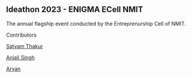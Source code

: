 ## Ideathon 2023 - ENIGMA ECell NMIT

The annual flagship event conducted by the Entreprenurship Cell of NMIT.

Contributors 

[Satyam Thakur](https://github.com/ThakurSatyam04)

[Anjali Singh](https://github.com/Anjali0048)

[Aryan](https://github.com/thearyanag)
